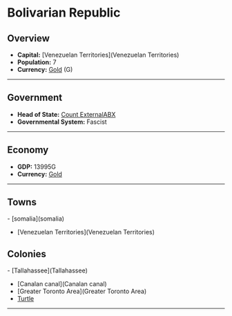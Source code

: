 # <!--NAME-->Bolivarian Republic<!--NAME-->

## Overview

- **Capital:** <!--CAPITAL_LINK-->[Venezuelan Territories](Venezuelan Territories)<!--CAPITAL_LINK-->
- **Population:** <!--POPULATION-->7<!--POPULATION-->
- **Currency:** <!--CURRENCY_LINK-->[Gold](Gold)<!--CURRENCY_LINK--> (<!--CURRENCY_ABV-->G<!--CURRENCY_ABV-->)

---

## Government

- **Head of State:** <!--LEADER_TITLE_LINK-->[Count ExternalABX](ExternalABX)<!--LEADER_TITLE_LINK-->
- **Governmental System:** <!--GOVERNMENT-->Fascist<!--GOVERNMENT-->

---

## Economy

- **GDP:** <!--GDP-->13995G<!--GDP-->
- **Currency:** <!--CURRENCY_LINK-->[Gold](Gold)<!--CURRENCY_LINK-->

---

## Towns

<!--TOWNS-->- [somalia](somalia)
- [Venezuelan Territories](Venezuelan Territories)<!--TOWNS-->

## Colonies

<!--COLONIES-->- [Tallahassee](Tallahassee)
- [Canalan canal](Canalan canal)
- [Greater Toronto Area](Greater Toronto Area)
- [Turtle](Turtle)<!--COLONIES-->

---